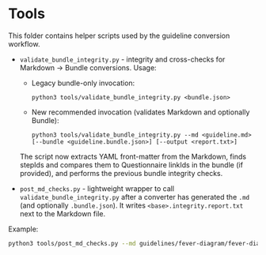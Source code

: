 # Tools

This folder contains helper scripts used by the guideline conversion workflow.

- `validate_bundle_integrity.py` - integrity and cross-checks for Markdown -> Bundle conversions. Usage:

  - Legacy bundle-only invocation:
    ```
    python3 tools/validate_bundle_integrity.py <bundle.json>
    ```

  - New recommended invocation (validates Markdown and optionally Bundle):
    ```
    python3 tools/validate_bundle_integrity.py --md <guideline.md> [--bundle <guideline.bundle.json>] [--output <report.txt>]
    ```

  The script now extracts YAML front-matter from the Markdown, finds stepIds and compares them to Questionnaire linkIds in the bundle (if provided), and performs the previous bundle integrity checks.

- `post_md_checks.py` - lightweight wrapper to call `validate_bundle_integrity.py` after a converter has generated the `.md` (and optionally `.bundle.json`). It writes `<base>.integrity.report.txt` next to the Markdown file.

Example:

```bash
python3 tools/post_md_checks.py --md guidelines/fever-diagram/fever-diagram.md --bundle guidelines/fever-diagram/fever-diagram.bundle.json
```

